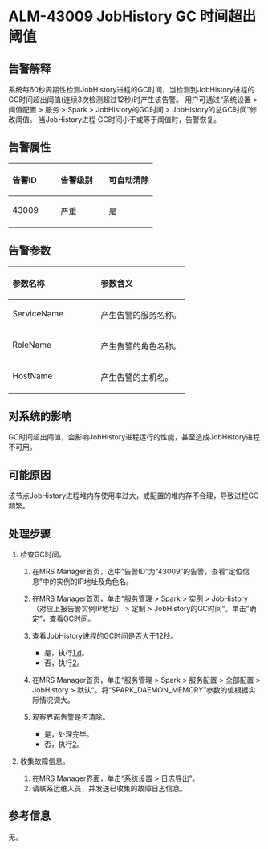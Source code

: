 # ALM-43009  JobHistory  GC 时间超出阈值<a name="ZH-CN_TOPIC_0093195112"></a>

## 告警解释<a name="zh-cn_topic_0087163597_zh-cn_topic_0087039425_section43920869"></a>

系统每60秒周期性检测JobHistory进程的GC时间，当检测到JobHistory进程的GC时间超出阈值\(连续3次检测超过12秒\)时产生该告警。 用户可通过“系统设置 \> 阈值配置 \> 服务 \> Spark \> JobHistory的GC时间 \> JobHistory的总GC时间”修改阈值。 当JobHistory进程 GC时间小于或等于阈值时，告警恢复。

## 告警属性<a name="zh-cn_topic_0087163597_zh-cn_topic_0087039425_section59743502"></a>

<a name="zh-cn_topic_0087163597_zh-cn_topic_0087039425_table64843092"></a>
<table><thead align="left"><tr id="zh-cn_topic_0087163597_zh-cn_topic_0087039425_row10409628"><th class="cellrowborder" valign="top" width="33.33333333333333%" id="mcps1.1.4.1.1"><p id="zh-cn_topic_0087163597_zh-cn_topic_0087039425_p37873528"><a name="zh-cn_topic_0087163597_zh-cn_topic_0087039425_p37873528"></a><a name="zh-cn_topic_0087163597_zh-cn_topic_0087039425_p37873528"></a>告警ID</p>
</th>
<th class="cellrowborder" valign="top" width="33.33333333333333%" id="mcps1.1.4.1.2"><p id="zh-cn_topic_0087163597_zh-cn_topic_0087039425_p47856888"><a name="zh-cn_topic_0087163597_zh-cn_topic_0087039425_p47856888"></a><a name="zh-cn_topic_0087163597_zh-cn_topic_0087039425_p47856888"></a>告警级别</p>
</th>
<th class="cellrowborder" valign="top" width="33.33333333333333%" id="mcps1.1.4.1.3"><p id="zh-cn_topic_0087163597_zh-cn_topic_0087039425_p51202692"><a name="zh-cn_topic_0087163597_zh-cn_topic_0087039425_p51202692"></a><a name="zh-cn_topic_0087163597_zh-cn_topic_0087039425_p51202692"></a>可自动清除</p>
</th>
</tr>
</thead>
<tbody><tr id="zh-cn_topic_0087163597_zh-cn_topic_0087039425_row53777413"><td class="cellrowborder" valign="top" width="33.33333333333333%" headers="mcps1.1.4.1.1 "><p id="zh-cn_topic_0087163597_zh-cn_topic_0087039425_p61003235"><a name="zh-cn_topic_0087163597_zh-cn_topic_0087039425_p61003235"></a><a name="zh-cn_topic_0087163597_zh-cn_topic_0087039425_p61003235"></a>43009</p>
</td>
<td class="cellrowborder" valign="top" width="33.33333333333333%" headers="mcps1.1.4.1.2 "><p id="zh-cn_topic_0087163597_zh-cn_topic_0087039425_p42315013"><a name="zh-cn_topic_0087163597_zh-cn_topic_0087039425_p42315013"></a><a name="zh-cn_topic_0087163597_zh-cn_topic_0087039425_p42315013"></a>严重</p>
</td>
<td class="cellrowborder" valign="top" width="33.33333333333333%" headers="mcps1.1.4.1.3 "><p id="zh-cn_topic_0087163597_zh-cn_topic_0087039425_p4964052"><a name="zh-cn_topic_0087163597_zh-cn_topic_0087039425_p4964052"></a><a name="zh-cn_topic_0087163597_zh-cn_topic_0087039425_p4964052"></a>是</p>
</td>
</tr>
</tbody>
</table>

## 告警参数<a name="zh-cn_topic_0087163597_zh-cn_topic_0087039425_section820607"></a>

<a name="zh-cn_topic_0087163597_zh-cn_topic_0087039425_table66543927"></a>
<table><thead align="left"><tr id="zh-cn_topic_0087163597_zh-cn_topic_0087039425_row61284534"><th class="cellrowborder" valign="top" width="50%" id="mcps1.1.3.1.1"><p id="zh-cn_topic_0087163597_zh-cn_topic_0087039425_p65100236"><a name="zh-cn_topic_0087163597_zh-cn_topic_0087039425_p65100236"></a><a name="zh-cn_topic_0087163597_zh-cn_topic_0087039425_p65100236"></a>参数名称</p>
</th>
<th class="cellrowborder" valign="top" width="50%" id="mcps1.1.3.1.2"><p id="zh-cn_topic_0087163597_zh-cn_topic_0087039425_p38627770"><a name="zh-cn_topic_0087163597_zh-cn_topic_0087039425_p38627770"></a><a name="zh-cn_topic_0087163597_zh-cn_topic_0087039425_p38627770"></a>参数含义</p>
</th>
</tr>
</thead>
<tbody><tr id="zh-cn_topic_0087163597_zh-cn_topic_0087039425_row41841705"><td class="cellrowborder" valign="top" width="50%" headers="mcps1.1.3.1.1 "><p id="zh-cn_topic_0087163597_zh-cn_topic_0087039425_p33734977"><a name="zh-cn_topic_0087163597_zh-cn_topic_0087039425_p33734977"></a><a name="zh-cn_topic_0087163597_zh-cn_topic_0087039425_p33734977"></a>ServiceName</p>
</td>
<td class="cellrowborder" valign="top" width="50%" headers="mcps1.1.3.1.2 "><p id="zh-cn_topic_0087163597_zh-cn_topic_0087039425_p48178601"><a name="zh-cn_topic_0087163597_zh-cn_topic_0087039425_p48178601"></a><a name="zh-cn_topic_0087163597_zh-cn_topic_0087039425_p48178601"></a>产生告警的服务名称。</p>
</td>
</tr>
<tr id="zh-cn_topic_0087163597_zh-cn_topic_0087039425_row30954226"><td class="cellrowborder" valign="top" width="50%" headers="mcps1.1.3.1.1 "><p id="zh-cn_topic_0087163597_zh-cn_topic_0087039425_p24264406"><a name="zh-cn_topic_0087163597_zh-cn_topic_0087039425_p24264406"></a><a name="zh-cn_topic_0087163597_zh-cn_topic_0087039425_p24264406"></a>RoleName</p>
</td>
<td class="cellrowborder" valign="top" width="50%" headers="mcps1.1.3.1.2 "><p id="zh-cn_topic_0087163597_zh-cn_topic_0087039425_p19259870"><a name="zh-cn_topic_0087163597_zh-cn_topic_0087039425_p19259870"></a><a name="zh-cn_topic_0087163597_zh-cn_topic_0087039425_p19259870"></a>产生告警的角色名称。</p>
</td>
</tr>
<tr id="zh-cn_topic_0087163597_zh-cn_topic_0087039425_row39121107"><td class="cellrowborder" valign="top" width="50%" headers="mcps1.1.3.1.1 "><p id="zh-cn_topic_0087163597_zh-cn_topic_0087039425_p14693133"><a name="zh-cn_topic_0087163597_zh-cn_topic_0087039425_p14693133"></a><a name="zh-cn_topic_0087163597_zh-cn_topic_0087039425_p14693133"></a>HostName</p>
</td>
<td class="cellrowborder" valign="top" width="50%" headers="mcps1.1.3.1.2 "><p id="zh-cn_topic_0087163597_zh-cn_topic_0087039425_p49293152"><a name="zh-cn_topic_0087163597_zh-cn_topic_0087039425_p49293152"></a><a name="zh-cn_topic_0087163597_zh-cn_topic_0087039425_p49293152"></a>产生告警的主机名。</p>
</td>
</tr>
</tbody>
</table>

## 对系统的影响<a name="zh-cn_topic_0087163597_zh-cn_topic_0087039425_section7385465"></a>

GC时间超出阈值，会影响JobHistory进程运行的性能，甚至造成JobHistory进程不可用。

## 可能原因<a name="zh-cn_topic_0087163597_zh-cn_topic_0087039425_section66469189"></a>

该节点JobHistory进程堆内存使用率过大，或配置的堆内存不合理，导致进程GC频繁。

## 处理步骤<a name="zh-cn_topic_0087163597_zh-cn_topic_0087039425_section61351797"></a>

1.  检查GC时间。
    1.  在MRS Manager首页，选中“告警ID”为“43009”的告警，查看“定位信息”中的实例的IP地址及角色名。
    2.  在MRS Manager首页，单击“服务管理 \> Spark \> 实例 \> JobHistory（对应上报告警实例IP地址） \> 定制 \> JobHistory的GC时间“。单击“确定”，查看GC时间。
    3.  查看JobHistory进程的GC时间是否大于12秒。
        -   是，执行[1.d](#zh-cn_topic_0087163597_li1011493181634)。
        -   否，执行[2](#zh-cn_topic_0087163597_li40881691175629)。

    4.  <a name="zh-cn_topic_0087163597_li1011493181634"></a>在MRS Manager首页，单击“服务管理 \> Spark \> 服务配置 \> 全部配置 \> JobHistory \> 默认“。将“SPARK\_DAEMON\_MEMORY”参数的值根据实际情况调大。
    5.  观察界面告警是否清除。
        -   是，处理完毕。
        -   否，执行[2](#zh-cn_topic_0087163597_li40881691175629)。


2.  <a name="zh-cn_topic_0087163597_li40881691175629"></a>收集故障信息。
    1.  在MRS Manager界面，单击“系统设置 \> 日志导出”。
    2.  请联系运维人员，并发送已收集的故障日志信息。


## 参考信息<a name="zh-cn_topic_0087163597_zh-cn_topic_0087039425_section15295265"></a>

无。

